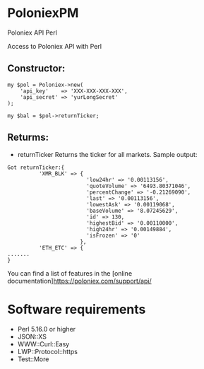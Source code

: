 # PoloniexPM
Poloniex API Perl

Access to Poloniex API with Perl

## Constructor:
```
my $pol = Poloniex->new(
    'api_key'    => 'XXX-XXX-XXX-XXX',
    'api_secret' => 'yurLongSecret'
);

my $bal = $pol->returnTicker;
```
## Returms:
- returnTicker
Returns the ticker for all markets. Sample output:
```
Got returnTicker:{
          'XMR_BLK' => {
                         'low24hr' => '0.00113156',
                         'quoteVolume' => '6493.80371046',
                         'percentChange' => '-0.21269090',
                         'last' => '0.00113156',
                         'lowestAsk' => '0.00119068',
                         'baseVolume' => '8.07245629',
                         'id' => 130,
                         'highestBid' => '0.00110000',
                         'high24hr' => '0.00149884',
                         'isFrozen' => '0'
                       },
          'ETH_ETC' => {
.......
}
```
You can find a list of features in the
[online documentation]https://poloniex.com/support/api/

# Software requirements
- Perl 5.16.0 or higher
- JSON::XS
- WWW::Curl::Easy
- LWP::Protocol::https
- Test::More
